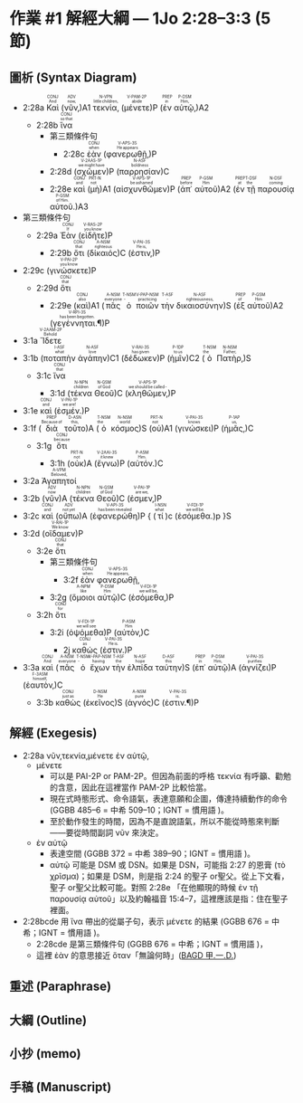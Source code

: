 # 作業 #1 解經大綱 — 1Jo 2:28–3:3 (5 節)


## 圖析 (Syntax Diagram)

- <rt>2:28a</rt> <RUBY><ruby>Καὶ<rt>And</rt></ruby><rt>CONJ</rt></RUBY> (<RUBY><ruby>νῦν‚<rt>now‚</rt></ruby><rt>ADV</rt></RUBY>)A1 <RUBY><ruby>τεκνία‚<rt>little children‚</rt></ruby><rt>N-VPN</rt></RUBY> (<RUBY><ruby>μένετε<rt>abide</rt></ruby><rt>V-PAM-2P</rt></RUBY>)P (<RUBY><ruby>ἐν<rt>in</rt></ruby><rt>PREP</rt></RUBY> <RUBY><ruby>αὐτῷ‚<rt>Him‚</rt></ruby><rt>P-DSM</rt></RUBY>)A2
	- <rt>2:28b</rt> <RUBY><ruby>ἵνα<rt>so that</rt></ruby><rt>CONJ</rt></RUBY> 
		- <rt>第三類條件句</rt>
			- <rt>2:28c</rt>  <RUBY><ruby>ἐὰν<rt>when</rt></ruby><rt>CONJ</rt></RUBY> (<RUBY><ruby>φανερωθῇ‚<rt>He appears</rt></ruby><rt>V-APS-3S</rt></RUBY>)P
		- <rt>2:28d</rt>  (<RUBY><ruby>σχῶμεν<rt>we might have</rt></ruby><rt>V-2AAS-1P</rt></RUBY>)P (<RUBY><ruby>παρρησίαν<rt>boldness</rt></ruby><rt>N-ASF</rt></RUBY>)C 
		- <rt>2:28e</rt>  <RUBY><ruby>καὶ<rt>and</rt></ruby><rt>CONJ</rt></RUBY> (<RUBY><ruby>μὴ<rt>not</rt></ruby><rt>PRT-N</rt></RUBY>)A1 (<RUBY><ruby>αἰσχυνθῶμεν<rt>be ashamed</rt></ruby><rt>V-APS-1P</rt></RUBY>)P (<RUBY><ruby>ἀπ᾽<rt>before</rt></ruby><rt>PREP</rt></RUBY> <RUBY><ruby>αὐτοῦ<rt>Him</rt></ruby><rt>P-GSM</rt></RUBY>)A2 (<RUBY><ruby>ἐν<rt>at</rt></ruby><rt>PREP</rt></RUBY> <RUBY><ruby>τῇ<rt>the</rt></ruby><rt>T-DSF</rt></RUBY> <RUBY><ruby>παρουσίᾳ<rt>coming</rt></ruby><rt>N-DSF</rt></RUBY> <RUBY><ruby>αὐτοῦ.<rt>of Him.</rt></ruby><rt>P-GSM</rt></RUBY>)A3 
- <rt>第三類條件句</rt>
	-  <rt>2:29a</rt> <RUBY><ruby>Ἐὰν<rt>If</rt></ruby><rt>CONJ</rt></RUBY> (<RUBY><ruby>εἰδῆτε<rt>you know</rt></ruby><rt>V-RAS-2P</rt></RUBY>)P 
		-  <rt>2:29b</rt> <RUBY><ruby>ὅτι<rt>that</rt></ruby><rt>CONJ</rt></RUBY> (<RUBY><ruby>δίκαιός<rt>righteous</rt></ruby><rt>A-NSM</rt></RUBY>)C (<RUBY><ruby>ἐστιν‚<rt>He is‚</rt></ruby><rt>V-PAI-3S</rt></RUBY>)P
- <rt>2:29c</rt>  (<RUBY><ruby>γινώσκετε<rt>you know</rt></ruby><rt>V-PAI-2P</rt></RUBY>)P 
	- <rt>2:29d</rt>  <RUBY><ruby>ὅτι<rt>that</rt></ruby><rt>CONJ</rt></RUBY>
		- <rt>2:29e</rt> (<RUBY><ruby>καὶ<rt>also</rt></ruby><rt>CONJ</rt></RUBY>)A1 (<RUBY><ruby>πᾶς<rt>everyone</rt></ruby><rt>A-NSM</rt></RUBY> <RUBY><ruby>ὁ<rt>‑</rt></ruby><rt>T-NSM</rt></RUBY> <RUBY><ruby>ποιῶν<rt>practicing</rt></ruby><rt>V-PAP-NSM</rt></RUBY> <RUBY><ruby>τὴν<rt>‑</rt></ruby><rt>T-ASF</rt></RUBY> <RUBY><ruby>δικαιοσύνην<rt>righteousness‚</rt></ruby><rt>N-ASF</rt></RUBY>)S (<RUBY><ruby>ἐξ<rt>of</rt></ruby><rt>PREP</rt></RUBY> <RUBY><ruby>αὐτοῦ<rt>Him</rt></ruby><rt>P-GSM</rt></RUBY>)A2 (<RUBY><ruby>γεγέννηται.¶<rt>has been begotten.</rt></ruby><rt>V-RPI-3S</rt></RUBY>)P
- <rt>3:1a</rt> <RUBY><ruby>Ἴδετε<rt>Behold</rt></ruby><rt>V-2AAM-2P</rt></RUBY>
- <rt>3:1b</rt> (<RUBY><ruby>ποταπὴν<rt>what</rt></ruby><rt>I-ASF</rt></RUBY> <RUBY><ruby>ἀγάπην<rt>love</rt></ruby><rt>N-ASF</rt></RUBY>)C1 (<RUBY><ruby>δέδωκεν<rt>has given</rt></ruby><rt>V-RAI-3S</rt></RUBY>)P (<RUBY><ruby>ἡμῖν<rt>to us</rt></ruby><rt>P-1DP</rt></RUBY>)C2 (<RUBY><ruby>ὁ<rt>the</rt></ruby><rt>T-NSM</rt></RUBY> <RUBY><ruby>Πατὴρ‚<rt>Father‚</rt></ruby><rt>N-NSM</rt></RUBY>)S 
	- <rt>3:1c</rt> <RUBY><ruby>ἵνα<rt>that</rt></ruby><rt>CONJ</rt></RUBY>
		- <rt>3:1d</rt> (<RUBY><ruby>τέκνα<rt>children</rt></ruby><rt>N-NPN</rt></RUBY> <RUBY><ruby>Θεοῦ<rt>of God</rt></ruby><rt>N-GSM</rt></RUBY>)C (<RUBY><ruby>κληθῶμεν‚<rt>we should be called -</rt></ruby><rt>V-APS-1P</rt></RUBY>)P
- <rt>3:1e</rt> <RUBY><ruby>καὶ<rt>and</rt></ruby><rt>CONJ</rt></RUBY> (<RUBY><ruby>ἐσμέν.<rt>we are!</rt></ruby><rt>V-PAI-1P</rt></RUBY>)P 
- <rt>3:1f</rt> (<RUBY><ruby>διὰ<rt>Because of</rt></ruby><rt>PREP</rt></RUBY> <RUBY><ruby>τοῦτο<rt>this‚</rt></ruby><rt>D-ASN</rt></RUBY>)A (<RUBY><ruby>ὁ<rt>the</rt></ruby><rt>T-NSM</rt></RUBY> <RUBY><ruby>κόσμος<rt>world</rt></ruby><rt>N-NSM</rt></RUBY>)S (<RUBY><ruby>οὐ<rt>not</rt></ruby><rt>PRT-N</rt></RUBY>)A1 (<RUBY><ruby>γινώσκει<rt>knows</rt></ruby><rt>V-PAI-3S</rt></RUBY>)P (<RUBY><ruby>ἡμᾶς‚<rt>us‚</rt></ruby><rt>P-1AP</rt></RUBY>)C 
	- <rt>3:1g</rt> <RUBY><ruby>ὅτι<rt>because</rt></ruby><rt>CONJ</rt></RUBY> 
		- <rt>3:1h</rt> (<RUBY><ruby>οὐκ<rt>not</rt></ruby><rt>PRT-N</rt></RUBY>)A (<RUBY><ruby>ἔγνω<rt>it knew</rt></ruby><rt>V-2AAI-3S</rt></RUBY>)P (<RUBY><ruby>αὐτόν.<rt>Him.</rt></ruby><rt>P-ASM</rt></RUBY>)C
-  <rt>3:2a</rt> <RUBY><ruby>Ἀγαπητοί<rt>Beloved‚</rt></ruby><rt>A-VPM</rt></RUBY>
-  <rt>3:2b</rt> (<RUBY><ruby>νῦν<rt>now</rt></ruby><rt>ADV</rt></RUBY>)A (<RUBY><ruby>τέκνα<rt>children</rt></ruby><rt>N-NPN</rt></RUBY> <RUBY><ruby>Θεοῦ<rt>of God</rt></ruby><rt>N-GSM</rt></RUBY>)C (<RUBY><ruby>ἐσμεν‚<rt>are we‚</rt></ruby><rt>V-PAI-1P</rt></RUBY>)P 
- <rt>3:2c</rt> <RUBY><ruby>καὶ<rt>and</rt></ruby><rt>CONJ</rt></RUBY> (<RUBY><ruby>οὔπω<rt>not yet</rt></ruby><rt>ADV</rt></RUBY>)A (<RUBY><ruby>ἐφανερώθη<rt>has been revealed</rt></ruby><rt>V-API-3S</rt></RUBY>)P { (<RUBY><ruby>τί<rt>what</rt></ruby><rt>I-NSN</rt></RUBY>)c (<RUBY><ruby>ἐσόμεθα.<rt>we will be.</rt></ruby><rt>V-FDI-1P</rt></RUBY>)p }S 
- <rt>3:2d</rt> (<RUBY><ruby>οἴδαμεν<rt>We know</rt></ruby><rt>V-RAI-1P</rt></RUBY>)P 
	- <rt>3:2e</rt> <RUBY><ruby>ὅτι<rt>that</rt></ruby><rt>CONJ</rt></RUBY> 
		- <rt>第三類條件句</rt>
			- <rt>3:2f</rt> <RUBY><ruby>ἐὰν<rt>when</rt></ruby><rt>CONJ</rt></RUBY> <RUBY><ruby>φανερωθῇ‚<rt>He appears‚</rt></ruby><rt>V-APS-3S</rt></RUBY>
		- <rt>3:2g</rt>  (<RUBY><ruby>ὅμοιοι<rt>like</rt></ruby><rt>A-NPM</rt></RUBY> <RUBY><ruby>αὐτῷ<rt>Him</rt></ruby><rt>P-DSM</rt></RUBY>)C (<RUBY><ruby>ἐσόμεθα‚<rt>we will be‚</rt></ruby><rt>V-FDI-1P</rt></RUBY>)P 
	- <rt>3:2h</rt>  <RUBY><ruby>ὅτι<rt>for</rt></ruby><rt>CONJ</rt></RUBY> 
		- <rt>3:2i</rt> (<RUBY><ruby>ὀψόμεθα<rt>we will see</rt></ruby><rt>V-FDI-1P</rt></RUBY>)P (<RUBY><ruby>αὐτὸν‚<rt>Him</rt></ruby><rt>P-ASM</rt></RUBY>)C 
			- <rt>2j</rt>  <RUBY><ruby>καθώς<rt>as</rt></ruby><rt>CONJ</rt></RUBY> (<RUBY><ruby>ἐστιν.<rt>He is.</rt></ruby><rt>V-PAI-3S</rt></RUBY>)P 
-   <rt>3:3a</rt> <RUBY><ruby>καὶ<rt>And</rt></ruby><rt>CONJ</rt></RUBY> (<RUBY><ruby>πᾶς<rt>everyone</rt></ruby><rt>A-NSM</rt></RUBY> <RUBY><ruby>ὁ<rt>‑</rt></ruby><rt>T-NSM</rt></RUBY> <RUBY><ruby>ἔχων<rt>having</rt></ruby><rt>V-PAP-NSM</rt></RUBY> <RUBY><ruby>τὴν<rt>the</rt></ruby><rt>T-ASF</rt></RUBY> <RUBY><ruby>ἐλπίδα<rt>hope</rt></ruby><rt>N-ASF</rt></RUBY> <RUBY><ruby>ταύτην<rt>this</rt></ruby><rt>D-ASF</rt></RUBY>)S (<RUBY><ruby>ἐπ᾽<rt>in</rt></ruby><rt>PREP</rt></RUBY> <RUBY><ruby>αὐτῷ<rt>Him‚</rt></ruby><rt>P-DSM</rt></RUBY>)A (<RUBY><ruby>ἁγνίζει<rt>purifies</rt></ruby><rt>V-PAI-3S</rt></RUBY>)P (<RUBY><ruby>ἑαυτὸν‚<rt>himself‚</rt></ruby><rt>F-3ASM</rt></RUBY>)C 
	- <rt>3:3b</rt>  <RUBY><ruby>καθὼς<rt>just as</rt></ruby><rt>CONJ</rt></RUBY> (<RUBY><ruby>ἐκεῖνος<rt>He</rt></ruby><rt>D-NSM</rt></RUBY>)S (<RUBY><ruby>ἁγνός<rt>pure</rt></ruby><rt>A-NSM</rt></RUBY>)C (<RUBY><ruby>ἐστιν.¶<rt>is.</rt></ruby><rt>V-PAI-3S</rt></RUBY>)P


## 解經 (Exegesis)
- 2:28a νῦν‚τεκνία‚μένετε ἐν αὐτῷ‚
	- μένετε
		- 可以是 PAI-2P or PAM-2P。但因為前面的呼格 τεκνία 有呼籲、勸勉的含意，因此在這裡當作 PAM-2P 比較恰當。
		- 現在式時態形式、命令語氣，表達意願和企圖，傳達持續動作的命令 (GGBB 485–6 = 中希 509–10；IGNT = 慣用語 )。
		- 至於動作發生的時間，因為不是直說語氣，所以不能從時態來判斷——要從時間副詞 νῦν 來決定。
	- ἐν αὐτῷ
		- 表達空間 (GGBB 372 = 中希 389–90；IGNT = 慣用語 )。
		- αὐτῷ 可能是 DSM 或 DSN。如果是 DSN，可能指 2:27 的恩膏 (τὸ χρῖσμα)；如果是 DSM，則是指 2:24 的聖子 or聖父。從上下文看，聖子 or聖父比較可能。對照 2:28e 「在他顯現的時候 ἐν τῇ παρουσίᾳ αὐτοῦ」以及約翰福音 15:4–7，這裡應該是指：住在聖子裡面。
- 2:28bcde 用 ἵνα 帶出的從屬子句，表示 μένετε 的結果 (GGBB 676 = 中希；IGNT = 慣用語 )。
	- 2:28cde 是第三類條件句 (GGBB 676 = 中希；IGNT = 慣用語 )，
	- 這裡 ἐὰν 的意思接近 ὅταν「無論何時」([BAGD 甲.一.D.](https://bible.fhl.net/new/s.php?N=0&k=01437&m=))

## 重述 (Paraphrase)

## 大綱 (Outline)

## 小抄 (memo)

## 手稿 (Manuscript)




